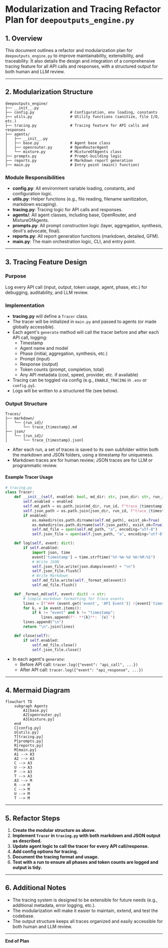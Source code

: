 # Modularization and Tracing Refactor Plan for `deepoutputs_engine.py`

## 1. Overview

This document outlines a refactor and modularization plan for `deepoutputs_engine.py` to improve maintainability, extensibility, and traceability. It also details the design and integration of a comprehensive tracing feature for all API calls and responses, with a structured output for both human and LLM review.

---

## 2. Modularization Structure

```
deepoutputs_engine/
├── __init__.py
├── config.py                # Configuration, env loading, constants
├── utils.py                 # Utility functions (sanitize, file I/O, etc.)
├── tracing.py               # Tracing feature for API calls and responses
├── agents/
│   ├── __init__.py
│   ├── base.py              # Agent base class
│   ├── openrouter.py        # OpenRouterAgent
│   └── mixture.py           # MixtureOfAgents class
├── prompts.py               # Prompt-building logic
├── reports.py               # Markdown report generation
├── main.py                  # Entry point (main() function)
```

### Module Responsibilities

- **config.py**: All environment variable loading, constants, and configuration logic.
- **utils.py**: Helper functions (e.g., file reading, filename sanitization, markdown escaping).
- **tracing.py**: Tracing logic for API calls and responses.
- **agents/**: All agent classes, including base, OpenRouter, and MixtureOfAgents.
- **prompts.py**: All prompt construction logic (layer, aggregation, synthesis, devil's advocate, final).
- **reports.py**: All report generation functions (markdown, detailed, GFM).
- **main.py**: The main orchestration logic, CLI, and entry point.

---

## 3. Tracing Feature Design

### Purpose

Log every API call (input, output, token usage, agent, phase, etc.) for debugging, auditability, and LLM review.

### Implementation

- **tracing.py** will define a `Tracer` class.
- The tracer will be initialized in `main.py` and passed to agents (or made globally accessible).
- Each agent's `generate` method will call the tracer before and after each API call, logging:
  - Timestamp
  - Agent name and model
  - Phase (initial, aggregation, synthesis, etc.)
  - Prompt (input)
  - Response (output)
  - Token counts (prompt, completion, total)
  - Any API metadata (cost, speed, provider, etc. if available)
- Tracing can be toggled via config (e.g., `ENABLE_TRACING` in `.env` or `config.py`).
- Logs will be written to a structured file (see below).

### Output Structure

```
Traces/
├── markdown/
│   └── {run_id}/
│       └── trace_{timestamp}.md
├── json/
│   └── {run_id}/
│       └── trace_{timestamp}.jsonl
```

- After each run, a set of traces is saved to its own subfolder within both the markdown and JSON folders, using a timestamp for uniqueness.
- Markdown traces are for human review; JSON traces are for LLM or programmatic review.

#### Example Tracer Usage

```python
# tracing.py
class Tracer:
    def __init__(self, enabled: bool, md_dir: str, json_dir: str, run_id: str):
        self.enabled = enabled
        self.md_path = os.path.join(md_dir, run_id, f"trace_{timestamp}.md")
        self.json_path = os.path.join(json_dir, run_id, f"trace_{timestamp}.jsonl")
        if enabled:
            os.makedirs(os.path.dirname(self.md_path), exist_ok=True)
            os.makedirs(os.path.dirname(self.json_path), exist_ok=True)
            self.md_file = open(self.md_path, "a", encoding="utf-8")
            self.json_file = open(self.json_path, "a", encoding="utf-8")

    def log(self, event: dict):
        if self.enabled:
            import json, time
            event['timestamp'] = time.strftime("%Y-%m-%d %H:%M:%S")
            # Write JSON
            self.json_file.write(json.dumps(event) + "\n")
            self.json_file.flush()
            # Write Markdown
            self.md_file.write(self._format_md(event))
            self.md_file.flush()

    def _format_md(self, event: dict) -> str:
        # Simple markdown formatting for trace events
        lines = [f"### {event.get('event', 'API Event')} ({event['timestamp']})"]
        for k, v in event.items():
            if k != "event" and k != "timestamp":
                lines.append(f"- **{k}**: `{v}`")
        lines.append("\n")
        return "\n".join(lines)

    def close(self):
        if self.enabled:
            self.md_file.close()
            self.json_file.close()
```

- In each agent's `generate`:
  - Before API call: `tracer.log({"event": "api_call", ...})`
  - After API call: `tracer.log({"event": "api_response", ...})`

---

## 4. Mermaid Diagram

```mermaid
flowchart TD
    subgraph Agents
        A1[base.py]
        A2[openrouter.py]
        A3[mixture.py]
    end
    C[config.py]
    U[utils.py]
    T[tracing.py]
    P[prompts.py]
    R[reports.py]
    M[main.py]
    A1 --> A3
    A2 --> A3
    C --> A3
    U --> A3
    P --> A3
    T --> A3
    A3 --> M
    R --> M
    C --> M
    U --> M
    T --> M
```

---

## 5. Refactor Steps

1. **Create the modular structure as above.**
2. **Implement `Tracer` in `tracing.py` with both markdown and JSON output as described.**
3. **Update agent logic to call the tracer for every API call/response.**
4. **Add config options for tracing.**
5. **Document the tracing format and usage.**
6. **Test with a run to ensure all phases and token counts are logged and output is tidy.**

---

## 6. Additional Notes

- The tracing system is designed to be extensible for future needs (e.g., additional metadata, error logging, etc.).
- The modularization will make it easier to maintain, extend, and test the codebase.
- The output structure keeps all traces organized and easily accessible for both human and LLM review.

---

**End of Plan**